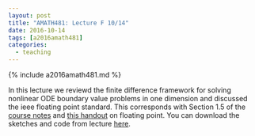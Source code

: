 ```yaml
---
layout: post
title: "AMATH481: Lecture F 10/14"
date: 2016-10-14
tags: [a2016amath481]
categories:
  - teaching
---
```


{% include a2016amath481.md %}

In this lecture we reviewd the finite difference 
framework for solving nonlinear ODE boundary value 
problems in one dimension and discussed the ieee 
floating point standard.
This corresponds with Section 
1.5 of the [course notes](/assets/courses/uw-amath-481-a-2016/581-notes-kutz.pdf) and [this handout](/assets/courses/uw-amath-481-a-2016/floating_point.pdf) on floating point. You can download
the sketches and code from lecture [here](/assets/courses/uw-amath-481-a-2016/lec-10-14.zip).
